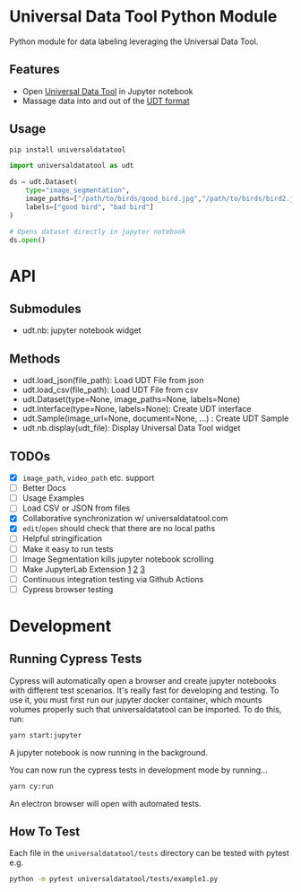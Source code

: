 # Universal Data Tool Python Module

Python module for data labeling leveraging the Universal Data Tool.

## Features

- Open [Universal Data Tool](https://github.com/UniversalDataTool/universal-data-tool) in Jupyter notebook
- Massage data into and out of the [UDT format](https://github.com/UniversalDataTool/udt-format)

## Usage

```bash
pip install universaldatatool
```

```python
import universaldatatool as udt

ds = udt.Dataset(
    type="image_segmentation",
    image_paths=["/path/to/birds/good_bird.jpg","/path/to/birds/bird2.jpg"],
    labels=["good bird", "bad bird"]
)

# Opens dataset directly in jupyter notebook
ds.open()
```

# API

## Submodules

- udt.nb: jupyter notebook widget

## Methods

- udt.load_json(file_path): Load UDT File from json
- udt.load_csv(file_path): Load UDT File from csv
- udt.Dataset(type=None, image_paths=None, labels=None)
- udt.Interface(type=None, labels=None): Create UDT interface
- udt.Sample(image_url=None, document=None, ...) : Create UDT Sample
- udt.nb.display(udt_file): Display Universal Data Tool widget

## TODOs

- [x] `image_path`, `video_path` etc. support
- [ ] Better Docs
- [ ] Usage Examples
- [ ] Load CSV or JSON from files
- [x] Collaborative synchronization w/ universaldatatool.com
- [x] `edit`/`open` should check that there are no local paths
- [ ] Helpful stringification
- [ ] Make it easy to run tests
- [ ] Image Segmentation kills jupyter notebook scrolling
- [ ] Make JupyterLab Extension [1](https://github.com/jupyterlab/extension-cookiecutter-ts) [2](https://github.com/jupyterlab/extension-examples) [3](https://github.com/wolfv/jupyterlab-dynext)
- [ ] Continuous integration testing via Github Actions
- [ ] Cypress browser testing

# Development

## Running Cypress Tests

Cypress will automatically open a browser and create jupyter notebooks with different test scenarios. It's really fast for developing and testing. To
use it, you must first run our jupyter docker container, which mounts volumes properly such that universaldatatool can be imported. To do this, run:

```bash
yarn start:jupyter
```

A jupyter notebook is now running in the background.

You can now run the cypress tests in development mode by running...

```bash
yarn cy:run
```

An electron browser will open with automated tests.

## How To Test

Each file in the `universaldatatool/tests` directory can be tested with pytest e.g.

```bash
python -m pytest universaldatatool/tests/example1.py
```
